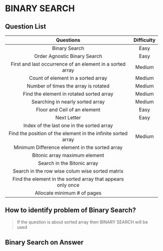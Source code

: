 # BINARY SEARCH #

## Question List ##

|                           Questions                           | Difficulty |
|:-------------------------------------------------------------:|:----------:|
|                         Binary Search                         |    Easy    |
|                 Order Agnostic Binary Search                  |    Easy    |
|   First and last occurrence of an element in a sorted array   |   Medium   |
|              Count of element in a sorted array               |   Medium   |
|             Number of times the array is rotated              |   Medium   |
|           Find the element in rotated sorted array            |   Medium   |
|               Searching in nearly sorted array                |   Medium   |
|                 Floor and Ceil of an element                  |    Easy    |
|                          Next Letter                          |    Easy    |
|           Index of the last one in the sorted array           |            |
| Find the position of the element in the infinite sorted array |   Medium   |
|        Minimum Difference element in the sorted array         |            |                                      |      ||                                         |      ||                                         |      |
|                 Bitonic array maximum element                 |            |
|                  Search in the Bitonic array                  |            |
|        Search in the row wise colum wise sorted matrix        |            |
|  Find the element in the sorted array that appears only once  |            |
|                  Allocate minimum # of pages                  |            |


## How to identify problem of Binary Search? ##

> If the question is about sorted array then BINARY SEARCH will be used

## Binary Search on Answer ##
